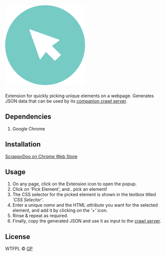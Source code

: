 # ![pageres](icons/256x256.png)

Extension for quickly picking unique elements on a webpage. Generates JSON data that can be used by its [companion crawl server](https://github.com/paambaati/scrappydoo-node).

## Dependencies

1. Google Chrome

## Installation

[ScrappyDoo on Chrome Web Store](https://chrome.google.com/webstore/detail/scrappydoo/feemfkpfgknekffbnmlhopldhbjgficp?hl=en-US&gl=IN)

## Usage

1. On any page, click on the Extension icon to open the popup.
2. Click on 'Pick Element', and.. pick an element!
3. The CSS selector for the picked element is shown in the textbox titled *'CSS Selector'*.
4. Enter a unique *name* and the HTML *attribute* you want for the selected element, and add it by clicking on the *'+'* icon.
5. Rinse & repeat as required.
6. Finally, copy the generated JSON and use it as input to the [crawl server](https://github.com/paambaati/scrappydoo-node).

## License

WTFPL © [GP](https://github.com/paambaati)
